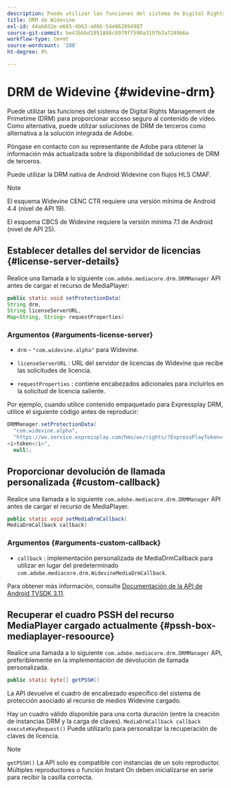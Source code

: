 ```yaml
---
description: Puede utilizar las funciones del sistema de Digital Rights Management de Primetime (DRM) para proporcionar acceso seguro al contenido de vídeo. Como alternativa, puede utilizar soluciones de DRM de terceros como alternativa a la solución integrada de Adobe.
title: DRM de Widevine
exl-id: 44ab032e-e665-4b63-a08b-54e862894987
source-git-commit: be43bbbd1051886c8979ff590a3197b2a7249b6a
workflow-type: tm+mt
source-wordcount: '288'
ht-degree: 0%

---
```


# DRM de Widevine {#widevine-drm}

Puede utilizar las funciones del sistema de Digital Rights Management de Primetime (DRM) para proporcionar acceso seguro al contenido de vídeo. Como alternativa, puede utilizar soluciones de DRM de terceros como alternativa a la solución integrada de Adobe.

Póngase en contacto con su representante de Adobe para obtener la información más actualizada sobre la disponibilidad de soluciones de DRM de terceros.

<!--<a id="section_1385440013EF4A9AA45B6AC98919E662"></a>-->

Puede utilizar la DRM nativa de Android Widevine con flujos HLS CMAF.

>[!NOTE]
>
> El esquema Widevine CENC CTR requiere una versión mínima de Android 4.4 (nivel de API 19).
>
> El esquema CBCS de Widevine requiere la versión mínima 7.1 de Android (nivel de API 25).

## Establecer detalles del servidor de licencias {#license-server-details}

Realice una llamada a lo siguiente `com.adobe.mediacore.drm.DRMManager` API antes de cargar el recurso de MediaPlayer:

```java
public static void setProtectionData(
String drm,
String licenseServerURL,
Map<String, String> requestProperties)
```

### Argumentos {#arguments-license-server}

* `drm` - `"com.widevine.alpha"` para Widevine.

* `licenseServerURL` : URL del servidor de licencias de Widevine que recibe las solicitudes de licencia.

* `requestProperties` : contiene encabezados adicionales para incluirlos en la solicitud de licencia saliente.

Por ejemplo, cuando utilice contenido empaquetado para Expressplay DRM, utilice el siguiente código antes de reproducir:

```java
DRMManager.setProtectionData(
  "com.widevine.alpha",  
  "https://wv.service.expressplay.com/hms/wv/rights/?ExpressPlayToken= 
<i>token</i>",  
  null);
```

## Proporcionar devolución de llamada personalizada {#custom-callback}

Realice una llamada a lo siguiente `com.adobe.mediacore.drm.DRMManager` API antes de cargar el recurso de MediaPlayer.

```java
public static void setMediaDrmCallback(
MediaDrmCallback callback)
```

### Argumentos {#arguments-custom-callback}

* `callback` : implementación personalizada de MediaDrmCallback para utilizar en lugar del predeterminado `com.adobe.mediacore.drm.WidevineMediaDrmCallback`.

Para obtener más información, consulte [Documentación de la API de Android TVSDK 3.11](https://help.adobe.com/en_US/primetime/api/psdk/javadoc3.11/index.html).

## Recuperar el cuadro PSSH del recurso MediaPlayer cargado actualmente {#pssh-box-mediaplayer-resoource}

Realice una llamada a lo siguiente `com.adobe.mediacore.drm.DRMManager` API, preferiblemente en la implementación de devolución de llamada personalizada.

```java
public static byte[] getPSSH()
```

La API devuelve el cuadro de encabezado específico del sistema de protección asociado al recurso de medios Widevine cargado.

Hay un cuadro válido disponible para una corta duración (entre la creación de instancias DRM y la carga de claves). `MediaDrmCallback callback executeKeyRequest()` Puede utilizarlo para personalizar la recuperación de claves de licencia.

>[!NOTE]
>
> `getPSSH()` La API solo es compatible con instancias de un solo reproductor. Múltiples reproductores o función Instant On deben inicializarse en serie para recibir la casilla correcta.
